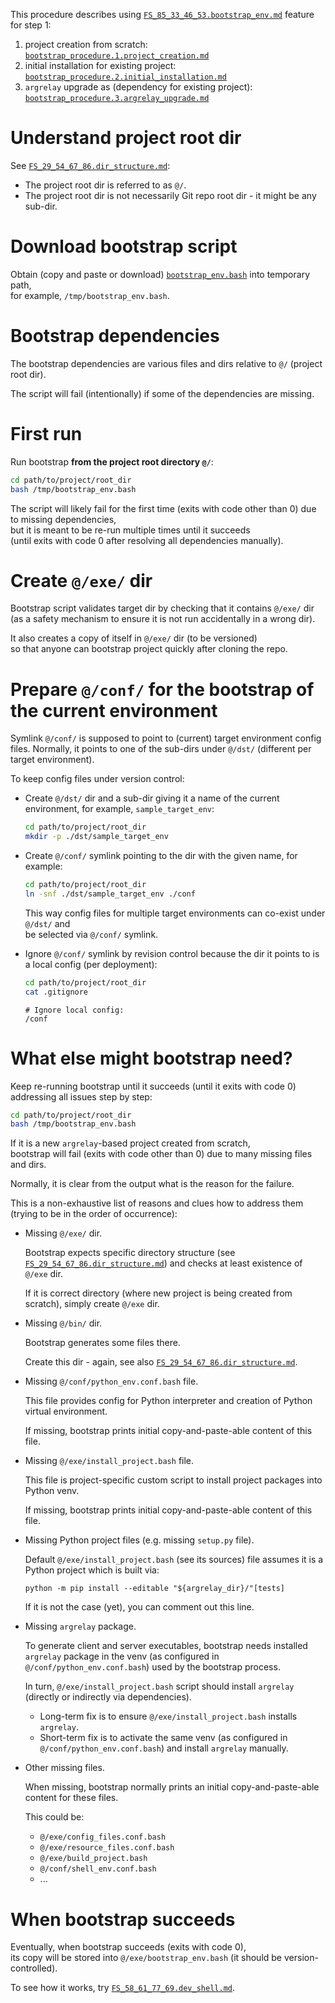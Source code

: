 
This procedure describes using [`FS_85_33_46_53.bootstrap_env.md`][FS_85_33_46_53.bootstrap_env.md] feature for step 1:
1.  project creation from scratch: [`bootstrap_procedure.1.project_creation.md`][bootstrap_procedure.1.project_creation.md]
2.  initial installation for existing project: [`bootstrap_procedure.2.initial_installation.md`][bootstrap_procedure.2.initial_installation.md]
3.  `argrelay` upgrade as (dependency for existing project): [`bootstrap_procedure.3.argrelay_upgrade.md`][bootstrap_procedure.3.argrelay_upgrade.md]

# Understand project root dir

See [`FS_29_54_67_86.dir_structure.md`][FS_29_54_67_86.dir_structure.md]:

*   The project root dir is referred to as `@/`.
*   The project root dir is not necessarily Git repo root dir - it might be any sub-dir.

# Download bootstrap script

Obtain (copy and paste or download) [`bootstrap_env.bash`][bootstrap_env.bash] into temporary path,<br/>
for example, `/tmp/bootstrap_env.bash`.

# Bootstrap dependencies

The bootstrap dependencies are various files and dirs relative to `@/` (project root dir).

The script will fail (intentionally) if some of the dependencies are missing.

# First run

Run bootstrap **from the project root directory `@/`**:

```sh
cd path/to/project/root_dir
bash /tmp/bootstrap_env.bash
```

The script will likely fail for the first time (exits with code other than 0) due to missing dependencies,<br/>
but it is meant to be re-run multiple times until it succeeds<br/>
(until exits with code 0 after resolving all dependencies manually).

# Create `@/exe/` dir

Bootstrap script validates target dir by checking that it contains `@/exe/` dir<br/>
(as a safety mechanism to ensure it is not run accidentally in a wrong dir).

It also creates a copy of itself in `@/exe/` dir (to be versioned)<br/>
so that anyone can bootstrap project quickly after cloning the repo.

# Prepare `@/conf/` for the bootstrap of the current environment

Symlink `@/conf/` is supposed to point to (current) target environment config files.
Normally, it points to one of the sub-dirs under `@/dst/` (different per target environment).

To keep config files under version control:

*   Create `@/dst/` dir and a sub-dir giving it a name of the current environment, for example, `sample_target_env`:

    ```sh
    cd path/to/project/root_dir
    mkdir -p ./dst/sample_target_env
    ```

*   Create `@/conf/` symlink pointing to the dir with the given name, for example:

    ```sh
    cd path/to/project/root_dir
    ln -snf ./dst/sample_target_env ./conf
    ```

    This way config files for multiple target environments can co-exist under `@/dst/` and<br/>
    be selected via `@/conf/` symlink.

*   Ignore `@/conf/` symlink by revision control because the dir it points to is a local config (per deployment):

    ```sh
    cd path/to/project/root_dir
    cat .gitignore
    ```
    
    ```
    # Ignore local config:
    /conf
    ```

# What else might bootstrap need?

Keep re-running bootstrap until it succeeds (until it exits with code 0) addressing all issues step by step:

```sh
cd path/to/project/root_dir
bash /tmp/bootstrap_env.bash
```

If it is a new `argrelay`-based project created from scratch,<br/>
bootstrap will fail (exits with code other than 0) due to many missing files and dirs.

Normally, it is clear from the output what is the reason for the failure.

This is a non-exhaustive list of reasons and clues how to address them (trying to be in the order of occurrence):

*   Missing `@/exe/` dir.

    Bootstrap expects specific directory structure (see [`FS_29_54_67_86.dir_structure.md`][FS_29_54_67_86.dir_structure.md])
    and checks at least existence of `@/exe` dir.

    If it is correct directory (where new project is being created from scratch), simply create `@/exe` dir.

*   Missing `@/bin/` dir.

    Bootstrap generates some files there.

    Create this dir - again, see also [`FS_29_54_67_86.dir_structure.md`][FS_29_54_67_86.dir_structure.md].

*   Missing `@/conf/python_env.conf.bash` file.

    This file provides config for Python interpreter and creation of Python virtual environment.

    If missing, bootstrap prints initial copy-and-paste-able content of this file.

*   Missing `@/exe/install_project.bash` file.

    This file is project-specific custom script to install project packages into Python venv.

    If missing, bootstrap prints initial copy-and-paste-able content of this file.

*   Missing Python project files (e.g. missing `setup.py` file).

    Default `@/exe/install_project.bash` (see its sources) file assumes it is a Python project which is built via:

    ```
    python -m pip install --editable "${argrelay_dir}/"[tests]
    ```

    If it is not the case (yet), you can comment out this line.

*   Missing `argrelay` package.

    To generate client and server executables, bootstrap needs installed `argrelay` package
    in the venv (as configured in `@/conf/python_env.conf.bash`) used by the bootstrap process.

    In turn, `@/exe/install_project.bash` script should install `argrelay` (directly or indirectly via dependencies).

    *   Long-term fix is to ensure `@/exe/install_project.bash` installs `argrelay`.
    *   Short-term fix is to activate the same venv (as configured in `@/conf/python_env.conf.bash`) and install `argrelay` manually.

*   Other missing files.

    When missing, bootstrap normally prints an initial copy-and-paste-able content for these files.

    This could be:

    *   `@/exe/config_files.conf.bash`
    *   `@/exe/resource_files.conf.bash`
    *   `@/exe/build_project.bash`
    *   `@/conf/shell_env.conf.bash`
    *   ...

# When bootstrap succeeds

Eventually, when bootstrap succeeds (exits with code 0),<br/>
its copy will be stored into `@/exe/bootstrap_env.bash` (it should be version-controlled).

To see how it works, try [`FS_58_61_77_69.dev_shell.md`][FS_58_61_77_69.dev_shell.md].

[bootstrap_procedure.1.project_creation.md]: bootstrap_procedure.1.project_creation.md
[bootstrap_procedure.2.initial_installation.md]: bootstrap_procedure.2.initial_installation
[bootstrap_procedure.3.argrelay_upgrade.md]: bootstrap_procedure.3.argrelay_upgrade.md

[FS_85_33_46_53.bootstrap_env.md]: ../feature_stories/FS_85_33_46_53.bootstrap_env.md
[FS_29_54_67_86.dir_structure.md]: ../feature_stories/FS_29_54_67_86.dir_structure.md
[FS_58_61_77_69.dev_shell.md]: ../feature_stories/FS_58_61_77_69.dev_shell.md
[bootstrap_env.bash]: ../../exe/bootstrap_env.bash
[root_readme.md]: ../../readme.md
